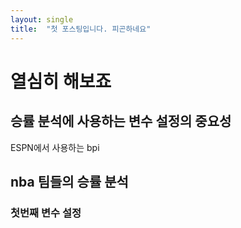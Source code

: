 ```yaml
---
layout: single
title:  "첫 포스팅입니다. 피곤하네요"
---
```


# 열심히 해보죠

## 승률 분석에 사용하는 변수 설정의 중요성 

ESPN에서 사용하는 bpi

## nba 팀들의 승률 분석 
### 첫번째 변수 설정 
